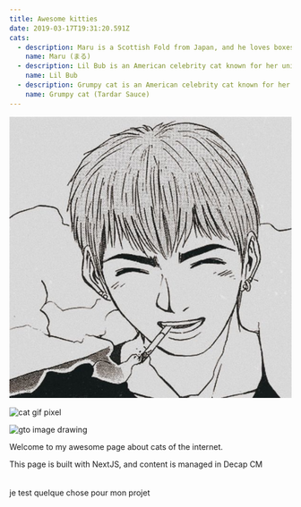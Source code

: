 ```yaml
---
title: Awesome kitties
date: 2019-03-17T19:31:20.591Z
cats:
  - description: Maru is a Scottish Fold from Japan, and he loves boxes.
    name: Maru (まる)
  - description: Lil Bub is an American celebrity cat known for her unique appearance.
    name: Lil Bub
  - description: Grumpy cat is an American celebrity cat known for her grumpy appearance.
    name: Grumpy cat (Tardar Sauce)
---
```

![](public/img/75f352ee-5484-4422-ab63-3da41c9f8b47.jpg "gtoiamge")

![cat gif pixel](img/cat.gif "The cat")

![gto image drawing](img/75f352ee-5484-4422-ab63-3da41c9f8b47.jpg)

Welcome to my awesome page about cats of the internet.

This page is built with NextJS, and content is managed in Decap CM\
\
\
je test quelque chose pour mon projet
